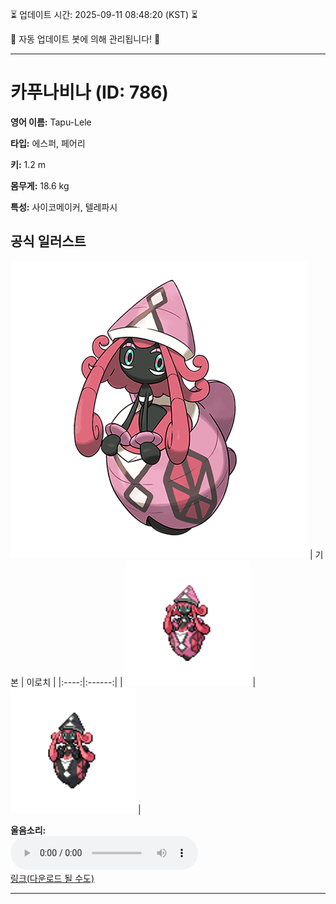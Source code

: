 
⏳ 업데이트 시간: 2025-09-11 08:48:20 (KST) ⏳

🤖 자동 업데이트 봇에 의해 관리됩니다! 🤖

---

# 카푸나비나 (ID: 786)
**영어 이름:** Tapu-Lele

**타입:** 에스퍼, 페어리

**키:** 1.2 m

**몸무게:** 18.6 kg

**특성:** 사이코메이커, 텔레파시

## 공식 일러스트
![](https://raw.githubusercontent.com/PokeAPI/sprites/master/sprites/pokemon/other/official-artwork/786.png)
| 기본 | 이로치 |
|:----:|:------:|
| <img src="https://raw.githubusercontent.com/PokeAPI/sprites/master/sprites/pokemon/786.png" width="200"> | <img src="https://raw.githubusercontent.com/PokeAPI/sprites/master/sprites/pokemon/shiny/786.png" width="200"> |

**울음소리:**<br><audio controls src="https://raw.githubusercontent.com/PokeAPI/cries/main/cries/pokemon/latest/786.ogg"></audio><br> [링크(다운로드 될 수도)](https://raw.githubusercontent.com/PokeAPI/cries/main/cries/pokemon/latest/786.ogg)


---
